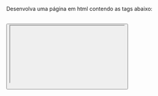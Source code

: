 Desenvolva uma página em html contendo as tags abaixo:

  <!--...-->
<!DOCTYPE>
<a>
<article>
<aside>
<b>
<body>
<br>
<button>
<div>
<em>
<form>
<iframe>
<h1> -- <h6>
<head>
<img>
<input>
<label>
<li>
<link>
<meta>
<nav>
<ol>
<p>
<sub>
<sup>
<table>
<tbody>
<td>
<textarea>
<tfoot>
<th>
<thead>
<title>
<ul>
